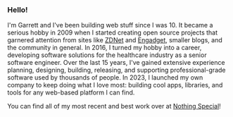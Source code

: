 ### Hello!

I'm Garrett and I've been building web stuff since I was 10. It became a serious hobby in 2009 when I started creating open source projects that garnered attention from sites like [ZDNet](https://web.archive.org/web/20151227061053/https://www.zdnet.com/article/hp-touchpad-homebrew-patches-that-improve-productivity/) and [Engadget](https://www.engadget.com/2011-07-05-touchpad-homebrew-patches-surface-in-preware-devs-keep-on-givin.html), smaller blogs, and the community in general. In 2016, I turned my hobby into a career, developing software solutions for the healthcare industry as a senior software engineer. Over the last 15 years, I've gained extensive experience planning, designing, building, releasing, and supporting professional-grade software used by thousands of people. In 2023, I launched my own company to keep doing what I love most: building cool apps, libraries, and tools for any web-based platform I can find.

You can find all of my most recent and best work over at [Nothing Special](https://github.com/NothingSpecialDev)!
